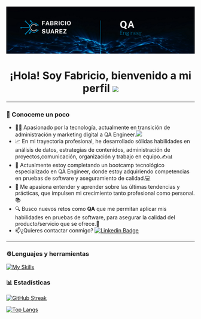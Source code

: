 ![Banner](Banner_QA_SmFabricio.png)
<div id="header" align="center">
<h1>
  ¡Hola! Soy Fabricio, bienvenido a mi perfil
  <img decoding="async" src="https://media.giphy.com/media/hvRJCLFzcasrR4ia7z/giphy.gif" width="30px"/>
</h1>
</div>

---
 <div id="header" align="left">

### 🙋 Conoceme un poco
- 👨‍💻 Apasionado por la tecnología, actualmente en transición de administración y marketing digital a QA Engineer.<img decoding="async" src="https://i.giphy.com/media/v1.Y2lkPTc5MGI3NjExOGRwcmgxaG41b3BnOXVtZ2J1eGxyamI1M3d3MDV4MHJmb2loOGZrYSZlcD12MV9pbnRlcm5hbF9naWZfYnlfaWQmY3Q9Zw/qgQUggAC3Pfv687qPC/giphy.gif" width="30">
- 📈 En mi trayectoria profesional, he desarrollado sólidas habilidades en análisis de datos, estrategias de contenidos, administración de proyectos,comunicación, organización y trabajo en equipo.✍️📊
- 🌱 Actualmente estoy completando un bootcamp tecnológico especializado en QA Engineer, donde estoy adquiriendo competencias en pruebas de software y aseguramiento de calidad.💻
- 📖 Me apasiona entender y aprender sobre las últimas tendencias y prácticas, que impulsen mi crecimiento tanto profesional como personal.📚
- 🔍 Busco nuevos retos como **QA** que me permitan aplicar mis habilidades en pruebas de software, para asegurar la calidad del producto/servicio que se ofrece.🌟
- 📫¿Quieres contactar conmigo? [![Linkedin Badge](https://img.shields.io/badge/-Fabricio-blue?style=flat&logo=Linkedin&logoColor=white)](https://www.linkedin.com/in/fabsuarez)
 
 ---
### ⚙️Lenguajes y herramientas

[![My Skills](https://skillicons.dev/icons?i=jira,androidstudio,figma,postman,pycharm,selenium,python,git,github,gmail,discord,mysql)](https://skillicons.dev)


### 📊 Estadísticas

[![GitHub Streak](http://github-readme-streak-stats.herokuapp.com?user=smfabricio&theme=dark&background=000000)](https://git.io/streak-stats)

[![Top Langs](https://github-readme-stats.vercel.app/api/top-langs/?username=smfabricio&layout=compact&theme=vision-friendly-dark)](https://github.com/smfabricio/github-readme-stats)

